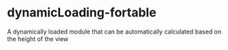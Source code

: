 # dynamicLoading-fortable
A dynamically loaded module that can be automatically calculated based on the height of the view
